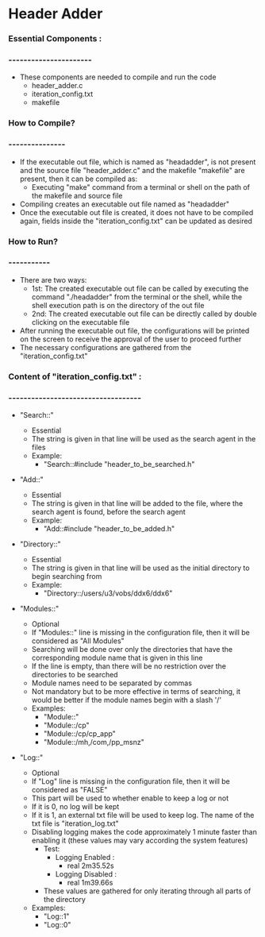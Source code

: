 # Header Adder

### Essential Components :
### ----------------------
- These components are needed to compile and run the code
	- header_adder.c
	- iteration_config.txt
	- makefile

### How to Compile?
### ---------------
- If the executable out file, which is named as "headadder", is not present and the source file "header_adder.c" and the makefile "makefile" are present, then it can be compiled as:
	- Executing "make" command from a terminal or shell on the path of the makefile and source file
- Compiling creates an executable out file named as "headadder"
- Once the executable out file is created, it does not have to be compiled again, fields inside the "iteration_config.txt" can be updated as desired

### How to Run?
### -----------
- There are two ways:
	- 1st: The created executable out file can be called by executing the command "./headadder" from the terminal or the shell, while the shell execution path is on the directory of the out file
	- 2nd: The created executable out file can be directly called by double clicking on the executable file
- After running the executable out file, the configurations will be printed on the screen to receive the approval of the user to proceed further
- The necessary configurations are gathered from the "iteration_config.txt"

### Content of "iteration_config.txt" :
### -----------------------------------
- "Search::"
	- Essential
	- The string is given in that line will be used as the search agent in the files
	- Example:
		- "Search::#include "header_to_be_searched.h"

- "Add::"
	- Essential
	- The string is given in that line will be added to the file, where the search agent is found, before the search agent
	- Example:
		- "Add::#include "header_to_be_added.h"

- "Directory::"
	- Essential
	- The string is given in that line will be used as the initial directory to begin searching from
	- Example:
		- "Directory::/users/u3/vobs/ddx6/ddx6"
	
- "Modules::"
	- Optional
	- If "Modules::" line is missing in the configuration file, then it will be considered as "All Modules"
	- Searching will be done over only the directories that have the corresponding module name that is given in this line
	- If the line is empty, than there will be no restriction over the directories to be searched
	- Module names need to be separated by commas
	- Not mandatory but to be more effective in terms of searching, it would be better if the module names begin with a slash '/'
	- Examples:
		- "Module::"
		- "Module::/cp"
		- "Module::/cp/cp_app"
		- "Module::/mh,/com,/pp_msnz"
		
- "Log::"
	- Optional
	- If "Log" line is missing in the configuration file, then it will be considered as "FALSE"
	- This part will be used to whether enable to keep a log or not
	- If it is 0, no log will be kept
	- If it is 1, an external txt file will be used to keep log. The name of the txt file is "iteration_log.txt"
	- Disabling logging makes the code approximately 1 minute faster than enabling it (these values may vary according the system features)
		- Test:
			- Logging Enabled :
				- real 2m35.52s
			- Logging Disabled :
				- real 1m39.66s
		- These values are gathered for only iterating through all parts of the directory
	- Examples:
		- "Log::1"
		- "Log::0"

